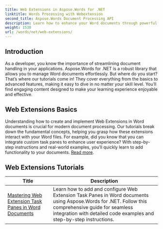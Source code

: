 ```yaml
---
title: Web Extensions in Aspose.Words for .NET
linktitle: Words Processing with Webextension
second_title: Aspose.Words Document Processing API
description: Learn how to enhance your Word documents through powerful web-based add-ins, enabling dynamic functionality. Whether you're a beginner or an experienced developer.
weight: 1530
url: /words/net/web-extensions/
---
```

## Introduction

As a developer, you know the importance of streamlining document handling in your applications. Aspose.Words for .NET is a robust library that allows you to manage Word documents effortlessly. But where do you start? That’s where our tutorials come in! They cover everything from the basics to advanced features, making it easy to dive in no matter your skill level. You’ll find engaging content designed to make your learning experience enjoyable and effective.

## Web Extensions Basics

Understanding how to create and implement Web Extensions in Word documents is crucial for modern document processing. Our tutorials break down the fundamental concepts, helping you grasp how these extensions interact with your Word files. For example, did you know that you can integrate custom task panes to enhance user experience? With step-by-step instructions and real-world examples, you’ll quickly learn to add functionality to your documents. [Read more](./mastering-web-extension-task-panes/).

## Web Extensions Tutorials
| Title | Description |
| --- | --- |
| [Mastering Web Extension Task Panes in Word Documents](./mastering-web-extension-task-panes/) | Learn how to add and configure Web Extension Task Panes in Word documents using Aspose.Words for .NET. Follow this comprehensive guide for seamless integration with detailed code examples and step-by-step instructions.|
